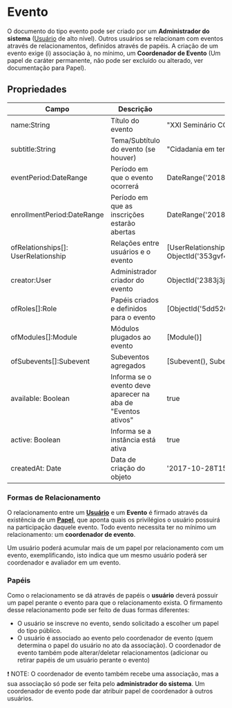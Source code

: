 # Evento

O documento do tipo evento pode ser criado por um **Administrador do sistema** ([Usuário][usuario] de alto nível). Outros usuários se relacionam com eventos através de relacionamentos, definidos através de papéis. A criação de um evento exige (i) associação à, no mínimo, um **Coordenador de Evento** (Um papel de caráter permanente, não pode ser excluído ou alterado, ver documentação para Papel).

## Propriedades

Campo |  Descrição | Exemplo
------|-----|------
name:String | Título do evento | "XXI Seminário CCSA"
subtitle:String | Tema/Subtítulo do evento (se houver) | "Cidadania em tempos de intolerância"
eventPeriod:DateRange | Período em que o evento ocorrerá | DateRange('2018-03-07', '2018-03-12')
enrollmentPeriod:DateRange | Período em que as inscrições estarão abertas | DateRange('2018-03-07', '2018-03-12')
ofRelationships[]: UserRelationship | Relações entre usuários e o evento | [UserRelationship(ObjectId('3rg235gjfjs62'), ObjectId('353gvf4gf2h1g'))]
creator:User | Administrador criador do evento | ObjectId('2383j3jk2jl3f3')
ofRoles[]:Role | Papéis criados e definidos para o evento | [ObjectId('5dd526hfj4k6kh6j')]
ofModules[]:Module | Módulos plugados ao evento | [Module()]
ofSubevents[]:Subevent | Subeventos agregados | [Subevent(), Subevent()]
available: Boolean | Informa se o evento deve aparecer na aba de "Eventos ativos" | true 
active: Boolean | Informa se a instância está ativa | true
createdAt: Date | Data de criação do objeto | '2017-10-28T15:44:52.775Z'

### Formas de Relacionamento
O relacionamento entre um [**Usuário**][usuario] e um **Evento** é firmado através da existência de um [**Papel**][papel], que aponta quais os privilégios o usuário possuirá na participação daquele evento. Todo evento necessita ter no mínimo um relacionamento: um **coordenador de evento**.

Um usuário poderá acumular mais de um papel por relacionamento com um evento, exemplificando, isto indica que um mesmo usuário poderá ser coordenador e avaliador em um evento.

### Papéis
Como o relacionamento se dá através de papéis o **usuário** deverá possuir um papel perante o evento para que o relacionamento exista. O firmamento desse relacionamento pode ser feito de duas formas diferentes:

- O usuário se inscreve no evento, sendo solicitado a escolher um papel do tipo público.
- O usuário é associado ao evento pelo coordenador de evento (quem determina o papel do usuário no ato da associação). O coordenador de evento também pode alterar/deletar relacionamentos (adicionar ou retirar papéis de um usuário perante o evento)

:exclamation: NOTE: O coordenador de evento também recebe uma associação, mas a sua associação só pode ser feita pelo **administrador do sistema**. Um coordenador de evento pode dar atribuir papel de coordenador à outros usuários.

[usuario]:<https://github.com/ccsa-ufrn/seminario/blob/master/docs/user.br.md>
[papel]:<https://github.com/ccsa-ufrn/seminario/blob/master/docs/papel.br.md>
